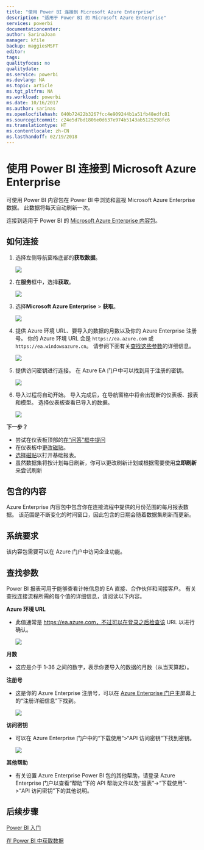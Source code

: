 ```yaml
---
title: "使用 Power BI 连接到 Microsoft Azure Enterprise"
description: "适用于 Power BI 的 Microsoft Azure Enterprise"
services: powerbi
documentationcenter: 
author: SarinaJoan
manager: kfile
backup: maggiesMSFT
editor: 
tags: 
qualityfocus: no
qualitydate: 
ms.service: powerbi
ms.devlang: NA
ms.topic: article
ms.tgt_pltfrm: NA
ms.workload: powerbi
ms.date: 10/16/2017
ms.author: sarinas
ms.openlocfilehash: 040b72422b3267fcc4e909244b1a51fb48edfc81
ms.sourcegitcommit: c24e5d7bd1806e0d637e974b5143ab5125298fc6
ms.translationtype: HT
ms.contentlocale: zh-CN
ms.lasthandoff: 02/19/2018
---
```

# <a name="connect-to-microsoft-azure-enterprise-with-power-bi"></a>使用 Power BI 连接到 Microsoft Azure Enterprise
可使用 Power BI 内容包在 Power BI 中浏览和监视 Microsoft Azure Enterprise 数据。 此数据将每天自动刷新一次。

连接到适用于 Power BI 的 [Microsoft Azure Enterprise 内容包](https://app.powerbi.com/getdata/services/azure-enterprise)。

## <a name="how-to-connect"></a>如何连接
1. 选择左侧导航窗格底部的**获取数据**。
   
    ![](media/service-connect-to-azure-enterprise/getdata.png)
2. 在**服务**框中，选择**获取**。
   
   ![](media/service-connect-to-azure-enterprise/services.png)
3. 选择**Microsoft Azure Enterprise** \> **获取**。
   
   ![](media/service-connect-to-azure-enterprise/mazureenterprise.png)
4. 提供 Azure 环境 URL、要导入的数据的月数以及你的 Azure Enterprise 注册号。 你的 Azure 环境 URL 会是 `https://ea.azure.com` 或 `https://ea.windowsazure.cn`。 请参阅下面有关[查找这些参数](#FindingParams)的详细信息。
   
    ![](media/service-connect-to-azure-enterprise/params.png)
5. 提供访问密钥进行连接。 在 Azure EA 门户中可以找到用于注册的密钥。
   
    ![](media/service-connect-to-azure-enterprise/creds.png)
6. 导入过程将自动开始。 导入完成后，在导航窗格中将会出现新的仪表板、报表和模型。 选择仪表板查看已导入的数据。
   
   ![](media/service-connect-to-azure-enterprise/dashboard.png)

**下一步？**

* 尝试在仪表板顶部的[在“问答”框中提问](power-bi-q-and-a.md)
* 在仪表板中[更改磁贴](service-dashboard-edit-tile.md)。
* [选择磁贴](service-dashboard-tiles.md)以打开基础报表。
* 虽然数据集将按计划每日刷新，你可以更改刷新计划或根据需要使用**立即刷新**来尝试刷新

## <a name="whats-included"></a>包含的内容
Azure Enterprise 内容包中包含你在连接流程中提供的月份范围的每月报表数据。 该范围是不断变化的时间窗口，因此包含的日期会随着数据集刷新而更新。

## <a name="system-requirements"></a>系统要求
该内容包需要可以在 Azure 门户中访问企业功能。

<a name="FindingParams"></a>

## <a name="finding-parameters"></a>查找参数
Power BI 报表可用于能够查看计帐信息的 EA 直接、合作伙伴和间接客户。 有关查找连接流程所需的每个值的详细信息，请阅读以下内容。

**Azure 环境 URL**

* 此值通常是 https://ea.azure.com，不过可以在登录之后检查该 URL 以进行确认。
  
    ![](media/service-connect-to-azure-enterprise/params3.png)

**月数**

* 这应是介于 1-36 之间的数字，表示你要导入的数据的月数（从当天算起）。

**注册号**

* 这是你的 Azure Enterprise 注册号，可以在 [Azure Enterprise 门户](https://ea.azure.com/)主屏幕上的“注册详细信息”下找到。
  
    ![](media/service-connect-to-azure-enterprise/params2.png)

**访问密钥**

* 可以在 Azure Enterprise 门户中的“下载使用”>“API 访问密钥”下找到密钥。
  
    ![](media/service-connect-to-azure-enterprise/creds2.png)

**其他帮助**

* 有关设置 Azure Enterprise Power BI 包的其他帮助，请登录 Azure Enterprise 门户以查看“帮助”下的 API 帮助文件以及“报表”->“下载使用”->“API 访问密钥”下的其他说明。

## <a name="next-steps"></a>后续步骤
[Power BI 入门](service-get-started.md)

[在 Power BI 中获取数据](service-get-data.md)

